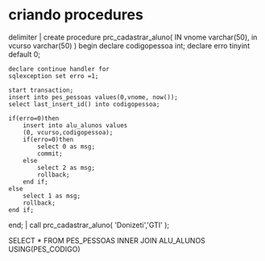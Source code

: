 # criando procedures 
delimiter | 
create procedure prc_cadastrar_aluno(
IN vnome  varchar(50),
in vcurso varchar(50)
) 
begin 
	declare codigopessoa int;
    declare erro tinyint default 0;
    
    declare continue handler for 
    sqlexception set erro =1;
    
    start transaction;
    insert into pes_pessoas values(0,vnome, now());
	select last_insert_id() into codigopessoa;
    
    if(erro=0)then 
		insert into alu_alunos values
        (0, vcurso,codigopessoa);
        if(erro=0)then
			select 0 as msg;
			commit;
        else
			select 2 as msg;
			rollback;
		end if;
	else 	
		select 1 as msg;
		rollback;
    end if;
end;
|
call prc_cadastrar_aluno(
	'Donizeti','GTI'
);

SELECT * FROM PES_PESSOAS 
INNER JOIN ALU_ALUNOS USING(PES_CODIGO)
